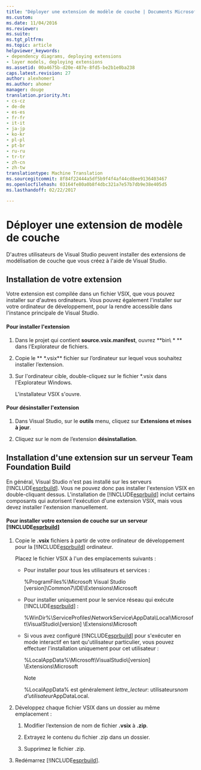 ```yaml
---
title: "Déployer une extension de modèle de couche | Documents Microsoft"
ms.custom: 
ms.date: 11/04/2016
ms.reviewer: 
ms.suite: 
ms.tgt_pltfrm: 
ms.topic: article
helpviewer_keywords:
- dependency diagrams, deploying extensions
- layer models, deploying extensions
ms.assetid: 00a4675b-d20e-487e-8fd5-be2b1e0ba238
caps.latest.revision: 27
author: alexhomer1
ms.author: ahomer
manager: douge
translation.priority.ht:
- cs-cz
- de-de
- es-es
- fr-fr
- it-it
- ja-jp
- ko-kr
- pl-pl
- pt-br
- ru-ru
- tr-tr
- zh-cn
- zh-tw
translationtype: Machine Translation
ms.sourcegitcommit: 8f84f22444a5df5b9f4f4af44cd8ee9136403467
ms.openlocfilehash: 03164fe80a0b8f4dbc321a7e57b7db9e38e405d5
ms.lasthandoff: 02/22/2017

---
```

# <a name="deploy-a-layer-model-extension"></a>Déployer une extension de modèle de couche
D'autres utilisateurs de Visual Studio peuvent installer des extensions de modélisation de couche que vous créez à l'aide de Visual Studio.  
  
## <a name="installing-your-extension"></a>Installation de votre extension  
 Votre extension est compilée dans un fichier VSIX, que vous pouvez installer sur d'autres ordinateurs. Vous pouvez également l'installer sur votre ordinateur de développement, pour la rendre accessible dans l'instance principale de Visual Studio.  
  
#### <a name="to-install-the-extension"></a>Pour installer l'extension  
  
1.  Dans le projet qui contient **source.vsix.manifest**, ouvrez **bin\\ \* ** dans l’Explorateur de fichiers.  
  
2.  Copie le ** \*.vsix** fichier sur l’ordinateur sur lequel vous souhaitez installer l’extension.  
  
3.  Sur l'ordinateur cible, double-cliquez sur le fichier *.vsix dans l'Explorateur Windows.  
  
     L'installateur VSIX s'ouvre.  
  
#### <a name="to-uninstall-the-extension"></a>Pour désinstaller l'extension  
  
1.  Dans Visual Studio, sur le **outils** menu, cliquez sur **Extensions et mises à jour**.  
  
2.  Cliquez sur le nom de l’extension **désinstallation**.  
  
## <a name="installing-an-extension-on-a-team-foundation-build-server"></a>Installation d'une extension sur un serveur Team Foundation Build  
 En général, Visual Studio n'est pas installé sur les serveurs [!INCLUDE[esprbuild](../misc/includes/esprbuild_md.md)]. Vous ne pouvez donc pas installer l'extension VSIX en double-cliquant dessus. L'installation de [!INCLUDE[esprbuild](../misc/includes/esprbuild_md.md)] inclut certains composants qui autorisent l'exécution d'une extension VSIX, mais vous devez installer l'extension manuellement.  
  
#### <a name="to-install-your-layer-extension-on-a-includeesprbuildmiscincludesesprbuildmdmd-server"></a>Pour installer votre extension de couche sur un serveur [!INCLUDE[esprbuild](../misc/includes/esprbuild_md.md)]  
  
1.  Copie le **.vsix** fichiers à partir de votre ordinateur de développement pour la [!INCLUDE[esprbuild](../misc/includes/esprbuild_md.md)] ordinateur.  
  
     Placez le fichier VSIX à l'un des emplacements suivants :  
  
    -   Pour installer pour tous les utilisateurs et services :  
  
         %ProgramFiles%\Microsoft Visual Studio [version]\Common7\IDE\Extensions\Microsoft  
  
    -   Pour installer uniquement pour le service réseau qui exécute [!INCLUDE[esprbuild](../misc/includes/esprbuild_md.md)] :  
  
         %WinDir%\ServiceProfiles\NetworkService\AppData\Local\Microsoft\VisualStudio\\[version] \Extensions\Microsoft  
  
    -   Si vous avez configuré [!INCLUDE[esprbuild](../misc/includes/esprbuild_md.md)] pour s'exécuter en mode interactif en tant qu'utilisateur particulier, vous pouvez effectuer l'installation uniquement pour cet utilisateur :  
  
         %LocalAppData%\Microsoft\VisualStudio\\[version] \Extensions\Microsoft  
  
        > [!NOTE]
        >  %LocalAppData% est généralement *lettre_lecteur*: utilisateurs*nom d’utilisateur*AppDataLocal.  
  
2.  Développez chaque fichier VSIX dans un dossier au même emplacement :  
  
    1.  Modifier l’extension de nom de fichier **.vsix** à **.zip**.  
  
    2.  Extrayez le contenu du fichier .zip dans un dossier.  
  
    3.  Supprimez le fichier .zip.  
  
3.  Redémarrez [!INCLUDE[esprbuild](../misc/includes/esprbuild_md.md)].


